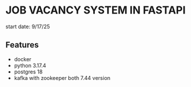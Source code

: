 # JOB VACANCY SYSTEM IN FASTAPI

start date: 9/17/25

## Features

- docker
- python 3.17.4
- postgres 18
- kafka with zookeeper both 7.44 version

## 